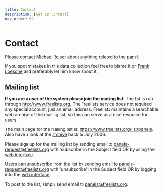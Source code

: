 ```yaml
---
title: Contact
description: [Get in Contact]
nav_order: 99
---
```


# Contact

Please contact [Michael Reiser](https://www.janelia.org/people/michael-reiser) about anything related to the panel.

If you spot mistakes in this data collection feel free to blame it on [Frank Loesche](https://www.janelia.org/people/frank-loesche) and preferably let him know about it.

## Mailing list

**If you are a user of the system please join the mailing list**: The list is run through <http://www.freelists.org>. The Freelists service does not required any special account, just an email address. Freelists maintains a searchable web archive of the mailing list, so this can serve as a nice resource for users.

The main page for the mailing list is: <https://www.freelists.org/list/panels>. Also have a look at the [archive](https://www.freelists.org/archives/panels/) back to July 2006.

Please sign up for the mailing list by sending email to <panels-request@freelists.org> with 'subscribe' in the Subject field OR by using the [web interface](https://www.freelists.org/list/panels).

Users can unsubscribe from the list by sending email to <panels-request@freelists.org> with 'unsubscribe' in the Subject field OR by logging into the [web interface]((https://www.freelists.org/list/panels)).

To post to the list, simply send email to <panels@freelists.org>.